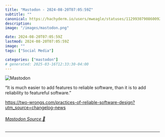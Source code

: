 ```yaml
---
title: "Mastodon - 2024-08-20T07:05:59Z"
subtitle: ""
canonical: https://hachyderm.io/users/mweagle/statuses/112993079086009229
description:
image: "/images/mastodon.png"

date: 2024-08-20T07:05:59Z
lastmod: 2024-08-20T07:05:59Z
image: ""
tags: ["Social Media"]

categories: ["mastodon"]
# generated: 2025-03-16T12:33:30-04:00
---
```

![Mastodon](/images/mastodon.png)

<p>“It is much easier to add features to reliable software, than it is to add reliability to featureful software.”</p><p><a href="https://two-wrongs.com/practices-of-reliable-software-design?utm_source=changelog-news" target="_blank" rel="nofollow noopener noreferrer" translate="no"><span class="invisible">https://</span><span class="ellipsis">two-wrongs.com/practices-of-re</span><span class="invisible">liable-software-design?utm_source=changelog-news</span></a></p>


###### [Mastodon Source 🐘](https://hachyderm.io/@mweagle/112993079086009229)

___
